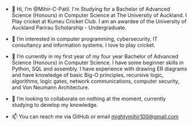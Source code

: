 - 👋 Hi, I’m @Mihir-C-Patil. I'm Studying for a Bachelor of Advanced Science (Honours) in Computer Science at The University of Auckland.
I Play cricket at Kumeu Cricket Club. I am an awardee of the University of Auckland Parirau Scholarship - Undergraduate.

- 👀 I’m interested in computer programming, cybersecurity, IT consultancy and information systems. I love to play cricket.

- 🌱 I’m currently in my first year of my four year Bachelor of Advanced Science (Honours) in Computer Science. I have some beginner skills in Python, SQL and assembly. 
I have experience with drawing ER diagrams and have knowledge of basic Big-O principles, recursive logic, algorithms, logic gates, network communications, computer security, and Von Neumann Architecture.

- 💞️ I’m looking to collaborate on nothing at the moment, currently studying to develop my knowledge.

- 📫 You can reach me via GitHub or email mightymihir100@gmail.com

<!---
Mihir-C-Patil/Mihir-C-Patil is a ✨ special ✨ repository because its `README.md` (this file) appears on your GitHub profile.
You can click the Preview link to take a look at your changes.
--->
